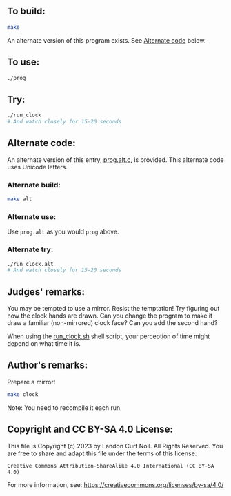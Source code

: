 ## To build:

```sh
make
```

An alternate version of this program exists. See [Alternate
code](#alternate-code) below.


## To use:

```sh
./prog
```


## Try:

```sh
./run_clock
# And watch closely for 15-20 seconds
```


## Alternate code:

An alternate version of this entry, [prog.alt.c](prog.alt.c), is provided.  This
alternate code uses Unicode letters.


### Alternate build:

```sh
make alt
```


### Alternate use:

Use `prog.alt` as you would `prog` above.


### Alternate try:

```sh
./run_clock.alt
# And watch closely for 15-20 seconds
```


## Judges' remarks:

You may be tempted to use a mirror. Resist the temptation! Try figuring out how
the clock hands are drawn.  Can you change the program to make it draw a
familiar (non-mirrored) clock face? Can you add the second hand?

When using the [run_clock.sh](run_clock.sh) shell script, your perception of
time might depend on what time it is.


## Author's remarks:

Prepare a mirror!

```sh
make clock
```

Note: You need to recompile it each run.


## Copyright and CC BY-SA 4.0 License:

This file is Copyright (c) 2023 by Landon Curt Noll.  All Rights Reserved.
You are free to share and adapt this file under the terms of this license:

    Creative Commons Attribution-ShareAlike 4.0 International (CC BY-SA 4.0)

For more information, see: https://creativecommons.org/licenses/by-sa/4.0/
